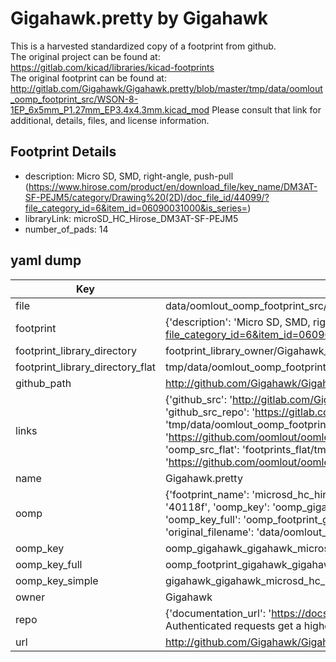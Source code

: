# Gigahawk.pretty by Gigahawk  
This is a harvested standardized copy of a footprint from github.  
The original project can be found at:  
https://gitlab.com/kicad/libraries/kicad-footprints  
The original footprint can be found at:
http://gitlab.com/Gigahawk/Gigahawk.pretty/blob/master/tmp/data/oomlout_oomp_footprint_src/WSON-8-1EP_6x5mm_P1.27mm_EP3.4x4.3mm.kicad_mod
Please consult that link for additional, details, files, and license information.  
## Footprint Details
* description: Micro SD, SMD, right-angle, push-pull (https://www.hirose.com/product/en/download_file/key_name/DM3AT-SF-PEJM5/category/Drawing%20(2D)/doc_file_id/44099/?file_category_id=6&item_id=06090031000&is_series=)  
* libraryLink: microSD_HC_Hirose_DM3AT-SF-PEJM5  
* number_of_pads: 14  
## yaml dump  
| Key | Value |  
| --- | --- |  
| file | data/oomlout_oomp_footprint_src/Gigahawk.pretty/microSD_HC_Hirose_DM3AT-SF-PEJM5.kicad_mod |  
| footprint | {'description': 'Micro SD, SMD, right-angle, push-pull (https://www.hirose.com/product/en/download_file/key_name/DM3AT-SF-PEJM5/category/Drawing%20(2D)/doc_file_id/44099/?file_category_id=6&item_id=06090031000&is_series=)', 'libraryLink': 'microSD_HC_Hirose_DM3AT-SF-PEJM5', 'number_of_pads': 14} |  
| footprint_library_directory | footprint_library_owner/Gigahawk_Gigahawk.pretty |  
| footprint_library_directory_flat | tmp/data/oomlout_oomp_footprint_src/footprints_flat/gigahawk_gigahawk_microsd_hc_hirose_dm3at_sf_pejm5/working |  
| github_path | http://github.com/Gigahawk/Gigahawk.pretty/blob/master/tmp/data/oomlout_oomp_footprint_src/microSD_HC_Hirose_DM3AT-SF-PEJM5.kicad_mod |  
| links | {'github_src': 'http://gitlab.com/Gigahawk/Gigahawk.pretty/blob/master/tmp/data/oomlout_oomp_footprint_src/WSON-8-1EP_6x5mm_P1.27mm_EP3.4x4.3mm.kicad_mod', 'github_src_repo': 'https://gitlab.com/kicad/libraries/kicad-footprints', 'oomp_bot': 'tmp/data/oomlout_oomp_footprint_src/footprints/gigahawk_gigahawk_microsd_hc_hirose_dm3at_sf_pejm5/working', 'oomp_bot_github': 'https://github.com/oomlout/oomlout_oomp_footprint_bot/tree/main/tmp/data/oomlout_oomp_footprint_src/footprints/gigahawk_gigahawk_microsd_hc_hirose_dm3at_sf_pejm5/working', 'oomp_src_flat': 'footprints_flat/tmp/data/oomlout_oomp_footprint_src/footprints_flat/gigahawk_gigahawk_microsd_hc_hirose_dm3at_sf_pejm5/working', 'oomp_src_flat_github': 'https://github.com/oomlout/oomlout_oomp_footprint_src/tree/main/tmp/data/oomlout_oomp_footprint_src/footprints_flat/gigahawk_gigahawk_microsd_hc_hirose_dm3at_sf_pejm5/working'} |  
| name | Gigahawk.pretty |  
| oomp | {'footprint_name': 'microsd_hc_hirose_dm3at_sf_pejm5', 'library_name': 'gigahawk', 'md5': '40118f31b077788da257e078ea4beb60', 'md5_10': '40118f31b0', 'md5_5': '40118', 'md5_6': '40118f', 'oomp_key': 'oomp_gigahawk_gigahawk_microsd_hc_hirose_dm3at_sf_pejm5', 'oomp_key_extra': 'oomp_footprint_gigahawk_gigahawk_microsd_hc_hirose_dm3at_sf_pejm5', 'oomp_key_full': 'oomp_footprint_gigahawk_gigahawk_microsd_hc_hirose_dm3at_sf_pejm5_40118f', 'oomp_key_simple': 'gigahawk_gigahawk_microsd_hc_hirose_dm3at_sf_pejm5', 'original_filename': 'data/oomlout_oomp_footprint_src/Gigahawk.pretty/microSD_HC_Hirose_DM3AT-SF-PEJM5.kicad_mod', 'owner_name': 'gigahawk'} |  
| oomp_key | oomp_gigahawk_gigahawk_microsd_hc_hirose_dm3at_sf_pejm5 |  
| oomp_key_full | oomp_footprint_gigahawk_gigahawk_microsd_hc_hirose_dm3at_sf_pejm5 |  
| oomp_key_simple | gigahawk_gigahawk_microsd_hc_hirose_dm3at_sf_pejm5 |  
| owner | Gigahawk |  
| repo | {'documentation_url': 'https://docs.github.com/rest/overview/resources-in-the-rest-api#rate-limiting', 'message': "API rate limit exceeded for 84.66.142.224. (But here's the good news: Authenticated requests get a higher rate limit. Check out the documentation for more details.)"} |  
| url | http://github.com/Gigahawk/Gigahawk.pretty |  

